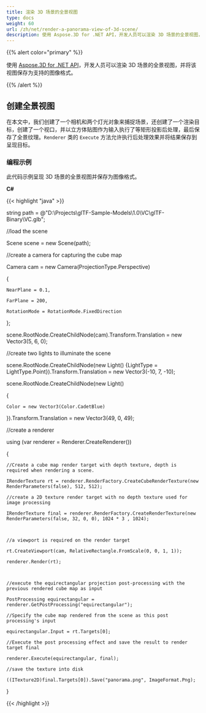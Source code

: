 ```yaml
---
title: 渲染 3D 场景的全景视图
type: docs
weight: 60
url: /zh/net/render-a-panorama-view-of-3d-scene/
description: 使用 Aspose.3D for .NET API，开发人员可以渲染 3D 场景的全景视图，并将该视图保存为支持的图像格式。
---
```

{{% alert color="primary" %}}

使用 [Aspose.3D for .NET API](https://products.aspose.com/3d/net/)，开发人员可以渲染 3D 场景的全景视图，并将该视图保存为支持的图像格式。

{{% /alert %}}
##  **创建全景视图**
在本文中，我们创建了一个相机和两个灯光对象来捕捉场景，还创建了一个渲染目标，创建了一个视口，并以立方体贴图作为输入执行了等矩形投影后处理，最后保存了全景纹理。`Renderer` 类的 `Execute` 方法允许执行后处理效果并将结果保存到呈现目标。
###  **编程示例**
此代码示例呈现 3D 场景的全景视图并保存为图像格式。

**C#**

{{< highlight "java" >}}

 string path = @"D:\Projects\glTF-Sample-Models\1.0\VC\glTF-Binary\VC.glb";

//load the scene

Scene scene = new Scene(path);

//create a camera for capturing the cube map

Camera cam = new Camera(ProjectionType.Perspective)

{

    NearPlane = 0.1,

    FarPlane = 200,

    RotationMode = RotationMode.FixedDirection

};

scene.RootNode.CreateChildNode(cam).Transform.Translation = new Vector3(5, 6, 0);



//create two lights to illuminate the scene

scene.RootNode.CreateChildNode(new Light() {LightType = LightType.Point}).Transform.Translation = new Vector3(-10, 7, -10);

scene.RootNode.CreateChildNode(new Light()

{

    Color = new Vector3(Color.CadetBlue)

}).Transform.Translation = new Vector3(49, 0, 49);

//create a renderer

using (var renderer = Renderer.CreateRenderer())

{

    //Create a cube map render target with depth texture, depth is required when rendering a scene.

    IRenderTexture rt = renderer.RenderFactory.CreateCubeRenderTexture(new RenderParameters(false), 512, 512);

    //create a 2D texture render target with no depth texture used for image processing

    IRenderTexture final = renderer.RenderFactory.CreateRenderTexture(new RenderParameters(false, 32, 0, 0), 1024 * 3 , 1024);



    //a viewport is required on the render target

    rt.CreateViewport(cam, RelativeRectangle.FromScale(0, 0, 1, 1));

    renderer.Render(rt);



    //execute the equirectangular projection post-processing with the previous rendered cube map as input

    PostProcessing equirectangular = renderer.GetPostProcessing("equirectangular");

    //Specify the cube map rendered from the scene as this post processing's input

    equirectangular.Input = rt.Targets[0];

    //Execute the post processing effect and save the result to render target final

    renderer.Execute(equirectangular, final);

    //save the texture into disk

    ((ITexture2D)final.Targets[0]).Save("panorama.png", ImageFormat.Png);

}

{{< /highlight >}}
